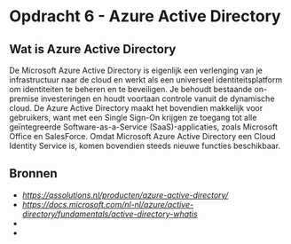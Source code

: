 # Opdracht 6 - Azure Active Directory  

## Wat is Azure Active Directory

De Microsoft Azure Active Directory is eigenlijk een verlenging van je infrastructuur naar de cloud en werkt als een universeel identiteitsplatform om identiteiten te beheren en te beveiligen. Je behoudt bestaande on-premise investeringen en houdt voortaan controle vanuit de dynamische cloud. De Azure Active Directory maakt het bovendien makkelijk voor gebruikers, want met een Single Sign-On krijgen ze toegang tot alle geïntegreerde Software-as-a-Service (SaaS)-applicaties, zoals Microsoft Office en SalesForce. Omdat Microsoft Azure Active Directory een Cloud Identity Service is, komen bovendien steeds nieuwe functies beschikbaar.

## Bronnen

- *https://qssolutions.nl/producten/azure-active-directory/*  
- *https://docs.microsoft.com/nl-nl/azure/active-directory/fundamentals/active-directory-whatis*  
-
-
